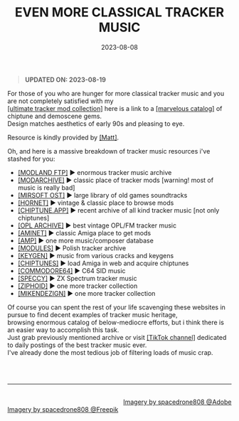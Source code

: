 ﻿---
title: EVEN MORE CLASSICAL TRACKER MUSIC
date: 2023-08-08
thumbnail: "img/chiptune-app.png"
categories:	
- "Music"
- "Vintage"
- "Art"

tags:
- "Gems"
- "Tacker"
- "Mods"
- "Demoscene"
- "90s"
- "Spacedrone808"
- "TrackerNinja808"

weight: 1
---

> **UPDATED ON: 2023-08-19**

For those of you who are hunger for more classical tracker music and you are not completely satisfied with my 
<br>
[[ultimate tracker mod collection]](https://mega.nz/file/ml4WlBjT#tPOOhOfVFg9BWwLWGCsHs2CCQ3iTnVysqeWMczJacbM) here is a link to a [[marvelous catalog]](https://chiptune.app) of chiptune and demoscene gems.
<br>
Design matches aesthetics of early 90s and pleasing to eye.

Resource is kindly provided by [[Matt]](https://twitter.com/messages/compose?recipient_id=587634572). 

Oh, and here is a massive breakdown of tracker music resources i've stashed for you:

* [[MODLAND FTP]](ftp://ftp.modland.com) ► enormous tracker music archive
* [[MODARCHIVE]](http://tracker.modarchive.org) ► classic place of tracker mods [warning! most of music is really bad]
* [[MIRSOFT OST]](http://www.mirsoft.info/gamemods.php) ► large library of old games soundtracks
* [[HORNET]](https://www.hornet.org) ► vintage & classic place to browse mods
* [[CHIPTUNE.APP]](https://chiptune.app) ► recent archive of all kind tracker music [not only chiptunes] 
* [[OPL ARCHIVE]](https://opl.wafflenet.com) ► best vintage OPL/FM tracker music
* [[AMINET]](https://aminet.net/tree?path=mods) ► classic Amiga place to get mods
* [[AMP]](https://amp.dascene.net) ► one more music/composer database
* [[MODULES]](https://www.modules.pl) ► Polish tracker archive
* [[KEYGEN]](https://www.keygenmusic.net) ► music from various cracks and keygens
* [[CHIPTUNES]](https://www.chiptune.com) ► load Amiga in web and acquire chiptunes
* [[COMMODORE64]](https://www.hvsc.c64.org/) ► C64 SID music
* [[SPECCY]](https://bulba.untergrund.net/music_e.htm) ► ZX Spectrum tracker music
* [[ZIPHOID]](https://modland.ziphoid.com/pub/modules) ► one more tracker collection
* [[MIKENDEZIGN]](https://modp3.mikendezign.com) ► one more tracker collection

    
Of course you can spent the rest of your life scavenging these websites in pursue to find decent examples of tracker music heritage, 
<br>
browsing enormous catalog of below-mediocre efforts, but i think there is an easier way to accomplish this task.
<br>
Just grab previously mentioned archive or visit [[TikTok channel]](https://www.tiktok.com/@trackerninja808) dedicated to daily postings of the best tracker music ever.
<br>
I've already done the most tedious job of filtering loads of music crap.


<br>
<br>

<hr>

<div class="demo_line_two_stock_links">

<p style="text-align:right; margin-bottom: 0;">
<br>
<a href="https://stock.adobe.com/contributor/204789995/spacedrone808" target="_blank">Imagery by spacedrone808 @Adobe </a></p>
<a href="https://www.freepik.com/author/spacedrone808" target="_blank">Imagery by spacedrone808 @Freepik </a></p>

</div>